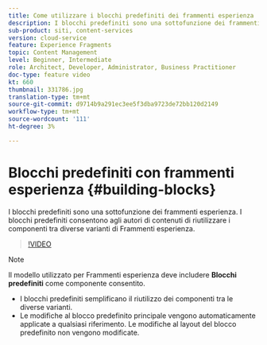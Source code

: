 ```yaml
---
title: Come utilizzare i blocchi predefiniti dei frammenti esperienza
description: I blocchi predefiniti sono una sottofunzione dei frammenti esperienza che consente di riutilizzare i componenti creati tra le varianti dei frammenti esperienza.
sub-product: siti, content-services
version: cloud-service
feature: Experience Fragments
topic: Content Management
level: Beginner, Intermediate
role: Architect, Developer, Administrator, Business Practitioner
doc-type: feature video
kt: 660
thumbnail: 331786.jpg
translation-type: tm+mt
source-git-commit: d9714b9a291ec3ee5f3dba9723de72bb120d2149
workflow-type: tm+mt
source-wordcount: '111'
ht-degree: 3%

---
```



# Blocchi predefiniti con frammenti esperienza {#building-blocks}

I blocchi predefiniti sono una sottofunzione dei frammenti esperienza. I blocchi predefiniti consentono agli autori di contenuti di riutilizzare i componenti tra diverse varianti di Frammenti esperienza.

>[!VIDEO](https://video.tv.adobe.com/v/331786/?quality=12&learn=on)

>[!NOTE]
>
> Il modello utilizzato per Frammenti esperienza deve includere **Blocchi predefiniti** come componente consentito.

* I blocchi predefiniti semplificano il riutilizzo dei componenti tra le diverse varianti.
* Le modifiche al blocco predefinito principale vengono automaticamente applicate a qualsiasi riferimento. Le modifiche al layout del blocco predefinito non vengono modificate.